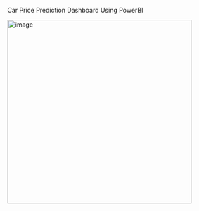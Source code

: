 Car Price Prediction Dashboard Using PowerBI

<img width="419" alt="image" src="https://github.com/Keer98/Car_Price_Prediction/assets/84304985/ff76493a-3a97-4c96-b546-72fce6f5b029">
